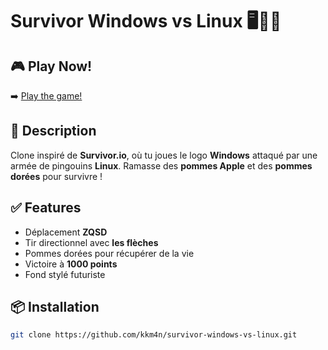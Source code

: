 # Survivor Windows vs Linux 🖥️🐧🍏

## 🎮 Play Now!
➡️ [Play the game!](https://kkm4n.github.io/survivor-windows-vs-linux/)

## 🚀 Description
Clone inspiré de **Survivor.io**, où tu joues le logo **Windows** attaqué par une armée de pingouins **Linux**. Ramasse des **pommes Apple** et des **pommes dorées** pour survivre !

## ✅ Features
- Déplacement **ZQSD**
- Tir directionnel avec **les flèches**
- Pommes dorées pour récupérer de la vie
- Victoire à **1000 points**
- Fond stylé futuriste

## 📦 Installation
```bash
git clone https://github.com/kkm4n/survivor-windows-vs-linux.git
